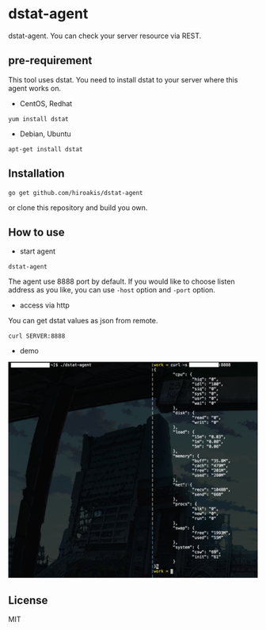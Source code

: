 # dstat-agent

dstat-agent. You can check your server resource via REST.

## pre-requirement

This tool uses dstat. You need to install dstat to your server where this agent works on.

* CentOS, Redhat

```
yum install dstat
```

* Debian, Ubuntu

```
apt-get install dstat
```

## Installation

```
go get github.com/hiroakis/dstat-agent
```

or clone this repository and build you own.

## How to use

* start agent

```
dstat-agent
```

The agent use 8888 port by default. If you would like to choose listen address as you like, you can use `-host` option and `-port` option.

* access via http

You can get dstat values as json from remote.

```
curl SERVER:8888
```

* demo

![](dstat-agent.png?raw=true)

## License

MIT